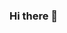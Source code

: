 ### Hi there 👋

<!--
**joycecabral/joycecabral** is a ✨ _special_ ✨ repository because its `README.md` (this file) appears on your GitHub profile.

Here are some ideas to get you started:

- 🔭 Estou atualmente cursando ciências da computção
- 🌱 Participando  da CS50- O curso de Harvard no Brasil
- 👯 Estou procurando colaborar e aprender
- 📫  Contato: joycecabral241@gmail.com
-->

